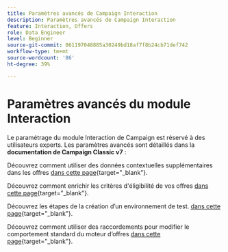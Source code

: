 ```yaml
---
title: Paramètres avancés de Campaign Interaction
description: Paramètres avancés de Campaign Interaction
feature: Interaction, Offers
role: Data Engineer
level: Beginner
source-git-commit: 061197048885a30249bd18af7f8b24cb71def742
workflow-type: tm+mt
source-wordcount: '86'
ht-degree: 39%

---
```


# Paramètres avancés du module Interaction

Le paramétrage du module Interaction de Campaign est réservé à des utilisateurs experts. Les paramètres avancés sont détaillés dans la **documentation de Campaign Classic v7** :

Découvrez comment utiliser des données contextuelles supplémentaires dans les offres [dans cette page](https://experienceleague.adobe.com/docs/campaign-classic/using/managing-offers/advanced-parameters/additional-data.html?lang=fr){target="_blank"}.

Découvrez comment enrichir les critères d&#39;éligibilité de vos offres [dans cette page](https://experienceleague.adobe.com/docs/campaign-classic/using/managing-offers/advanced-parameters/extension-example.html?lang=fr){target="_blank"}.

Découvrez les étapes de la création d’un environnement de test.  [dans cette page](https://experienceleague.adobe.com/docs/campaign-classic/using/managing-offers/advanced-parameters/creating-a-test-environment.html?lang=fr){target="_blank"}.

Découvrez comment utiliser des raccordements pour modifier le comportement standard du moteur d’offres [dans cette page](https://experienceleague.adobe.com/docs/campaign-classic/using/managing-offers/advanced-parameters/hooks.html?lang=fr){target="_blank"}.

